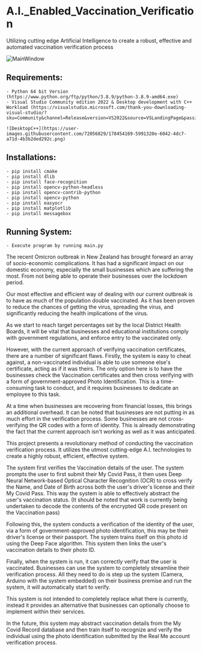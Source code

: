 # A.I._Enabled_Vaccination_Verification
Utilizing cutting edge Artificial Intelligence to create a robust, effective and automated vaccination verification process

![MainWindow](https://user-images.githubusercontent.com/72056829/178451224-d563d1e5-ddf9-4829-a3ba-30ba42315039.png)

## Requirements: 

    - Python 64 bit Version (https://www.python.org/ftp/python/3.8.9/python-3.8.9-amd64.exe)
    - Visual Studio Community edition 2022 & Desktop development with C++ Workload (https://visualstudio.microsoft.com/thank-you-downloading-visual-studio/?sku=Community&channel=Release&version=VS2022&source=VSLandingPage&passive=false&cid=2030)
    
    ![DesktopC++](https://user-images.githubusercontent.com/72056829/178454169-5991320e-6042-4dc7-a71d-4b3b2ded292c.png)
    
## Installations: 

    - pip install cmake 
    - pip install dlib
    - pip install face-recognition 
    - pip install opencv-python-headless
    - pip install opencv-contrib-python
    - pip install opencv-python 
    - pip install easyocr 
    - pip install matplotlib
    - pip install messagebox
    
 ## Running System:
 
    - Execute program by running main.py

The recent Omicron outbreak in New Zealand has brought forward an array of socio-economic complications. It has had a significant impact on our domestic economy, especially the small businesses which are suffering the most. From not being able to operate their businesses over the lockdown period. 

Our most effective and efficient way of dealing with our current outbreak is to have as much of the population double vaccinated. As it has been proven to reduce the chances of getting the virus, spreading the virus, and significantly reducing the health implications of the virus.

As we start to reach target percentages set by the local District Health Boards, it will be vital that businesses and educational institutions comply with government regulations, and enforce entry to the vaccinated only. 

However, with the current approach of verifying vaccination certificates, there are a number of significant flaws. Firstly, the system is easy to cheat against, a non-vaccinated individual is able to use someone else's certificate, acting as if it was theirs. The only option here is to have the businesses check the Vaccination certificates and then cross verifying with a form of government-approved Photo Identification. This is a time-consuming task to conduct, and it requires businesses to dedicate an employee to this task.

At a time when businesses are recovering from financial losses, this brings an additional overhead. It can be noted that businesses are not putting in as much effort in the verification process. Some businesses are not cross-verifying the QR codes with a form of identity. This is already demonstrating the fact that the current approach isn't working as well as it was anticipated. 

This project presents a revolutionary method of conducting the vaccination verification process. It utilizes the utmost cutting-edge A.I. technologies to create a highly robust, efficient, effective system. 

The system first verifies the Vaccination details of the user.  The system prompts the user to first submit their My Covid Pass, it then uses Deep Neural Network-based Optical Character Recognition (OCR) to cross verify the Name, and Date of Birth across both the user's driver's license and their My Covid Pass. This way the system is able to effectively abstract the user's vaccination status. (It should be noted that work is currently being undertaken to decode the contents of the encrypted QR code present on the Vaccination pass) 

Following this, the system conducts a verification of the identity of the user, via a form of government-approved photo identification, this may be their driver's license or their passport. The system trains itself on this photo id using the Deep Face algorithm.  This system then links the user's vaccination details to their photo ID. 

Finally, when the system is run, it can correctly verify that the user is vaccinated. Businesses can use the system to completely streamline their verification process. All they need to do is step up the system (Camera, Arduino with the system embedded) on their business premise and run the system, it will automatically start to verify. 

This system is not intended to completely replace what there is currently, instead it provides an alternative that businesses can optionally choose to implement within their services. 

In the future, this system may abstract vaccination details from the My Covid Record database and then train itself to recognize and verify the individual using the photo identification submitted by the Real Me account verification process. 
